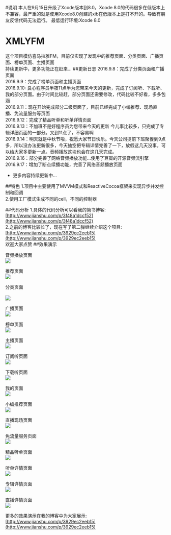 #说明
本人在9月15日升级了Xcode版本到8.0。Xcode 8.0的代码很多在低版本上不兼容，最严重的就是使用Xcode8.0创建的xib在低版本上是打不开的。导致有朋友反馈代码无法运行。
最低运行环境:Xcode 8.0

# XMLYFM
这个项目模仿喜马拉雅FM，目前仅实现了发现中的推荐页面、分类页面、广播页面、榜单页面、主播页面  
持续更新中，更多功能正在赶来...
##更新日志
2016.9.8：完成了分类页面和广播页面  
2016.9.9：完成了榜单页面和主播页面     
2016.9.10: 良心程序员半夜11点半为您带来今天的更新，完成了订阅听、下载听、我的部分页面。由于时间比较赶，部分页面还需要修改，代码比较不好看，多多包涵    
2016.9.11：现在开始完成部分二级页面了，目前已经完成了小编推荐、现场直播、免流量服务等页面   
2016.9.12：完成了精品听单和听单详情页面   
2016.9.13：不加班不是好程序员为您带来今天的更新 今儿事比较多，只完成了专辑详细页面的一部分。又到11点了，不容易啊  
2016.9.14：明天就是中秋节啦，祝愿大家节日快乐。今天公司提前下班聚餐到9点多，所以没办法更新很多，今天抽空把专辑详情完善了一下，放假这几天没事，可以给大家多更新一点。音频播放这块也会在这几天完成。  
2016.9.16：部分完善了网络音频播放功能...使用了豆瓣的开源音频流引擎  
2016.9.17：增加了断点续播功能，完善了网络音频播放页面  
+ 更多内容持续更新中...     

##特色
1.项目中主要使用了MVVM模式和ReactiveCocoa框架来实现异步并发控制和回调   
2.使用工厂模式生成不同的cell，不同的控制器  

##代码分析
1.具体的代码分析可以看我的简书博客:[http://www.jianshu.com/p/3f48a1dccf52](http://www.jianshu.com/p/3f48a1dccf52)  
2.之前的博客比较长了，现在写了第二弹继续介绍这个项目:[http://www.jianshu.com/p/3929ec2eeb15](http://www.jianshu.com/p/3929ec2eeb15)   
欢迎大家点赞
##效果演示

音频播放页面   
![](https://github.com/Eastwu5788/XMLYFM/raw/master/GIF/PlayDetail.gif)     
      
推荐页面   <br />
![](https://github.com/Eastwu5788/XMLYFM/raw/master/GIF/recom.gif) 

分类页面   <br />  
![](https://github.com/Eastwu5788/XMLYFM/raw/master/GIF/cate.gif)  


广播页面   <br />
![](https://github.com/Eastwu5788/XMLYFM/raw/master/GIF/radio.gif)  

榜单页面   <br/>
![](https://github.com/Eastwu5788/XMLYFM/raw/master/GIF/Rank.gif)

主播页面   <br/>
![](https://github.com/Eastwu5788/XMLYFM/raw/master/GIF/Anchor.gif)

订阅听页面   <br/>
![](https://github.com/Eastwu5788/XMLYFM/raw/master/GIF/Dingyue.gif)  

下载听页面   <br/> 
![](https://github.com/Eastwu5788/XMLYFM/raw/master/GIF/xiazai.gif)

我的页面   <br/>
![](https://github.com/Eastwu5788/XMLYFM/raw/master/GIF/Mine.gif)  

小编推荐页面   
![](https://github.com/Eastwu5788/XMLYFM/raw/master/GIF/EditRecom.gif)  

直播现场页面   
![](https://github.com/Eastwu5788/XMLYFM/raw/master/GIF/LiveList.gif)  

免流量服务页面  
![](https://github.com/Eastwu5788/XMLYFM/raw/master/GIF/WebServer.gif)  

精品听单页面  
![](https://github.com/Eastwu5788/XMLYFM/raw/master/GIF/GooList.gif)  
 
听单详情页面  
![](https://github.com/Eastwu5788/XMLYFM/raw/master/GIF/ListenDetail.gif)   

专辑详情页面  
![](https://github.com/Eastwu5788/XMLYFM/raw/master/GIF/AlbumDetail.gif)    
   
直播详情页面    
![](https://github.com/Eastwu5788/XMLYFM/raw/master/GIF/LiveDetail.gif)     
  

更多的效果演示在我的博客中为大家展示:[http://www.jianshu.com/p/3929ec2eeb15](http://www.jianshu.com/p/3929ec2eeb15)

